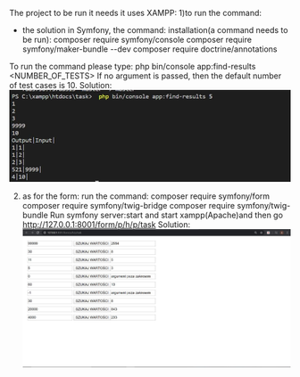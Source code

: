 The project to be run it needs it uses XAMPP:
1)to run the command:
  - the solution in Symfony, the command:
  installation(a command needs to be run): composer require symfony/console
  composer require symfony/maker-bundle --dev
  composer require doctrine/annotations

  To run the command please type: php bin/console app:find-results <NUMBER_OF_TESTS>
  If no argument is passed, then the default number of test cases is 10. 
  Solution:
  ![Solution Image 1](command.JPG)

  2) as for the form:
  run the command:  composer require symfony/form
   composer require symfony/twig-bridge
   composer require symfony/twig-bundle
   Run symfony server:start and start xampp(Apache)and then go http://127.0.0.1:8001/form/p/h/p/task
Solution:
![Solution Image 2](form.JPG)
